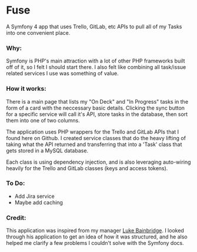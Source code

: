 # Fuse
A Symfony 4 app that uses Trello, GitLab, etc APIs to pull all of my Tasks into one convenient place.

### Why:
Symfony is PHP's main attraction with a lot of other PHP frameworks built off of it, so I felt I should start there. I also
felt like combining all task/issue related services I use was something of value.

### How it works:
There is a main page that lists my "On Deck" and "In Progress" tasks in the form of a card with the neccessary basic details.
Clicking the sync button for a specific service will call it's API, store tasks in the database, then sort them into
one of two columns.

The application uses PHP wrappers for the Trello and GitLab APIs that I found here on Github. I created service
classes that do the heavy lifting of taking what the API returned and transferring that into a 'Task' class that gets
stored in a MySQL database.

Each class is using dependency injection, and is also leveraging auto-wiring heavily for the Trello and GitLab
classes (keys and access tokens).

### To Do:
- Add Jira service
- Maybe add caching

### Credit:
This application was inspired from my manager [Luke Bainbridge](https://www.linkedin.com/in/luke-bainbridge-232a6858/). I looked through his application to get an idea of how it
was structured, and he also helped me clarify a few problems I couldn't solve with the Symfony docs.
